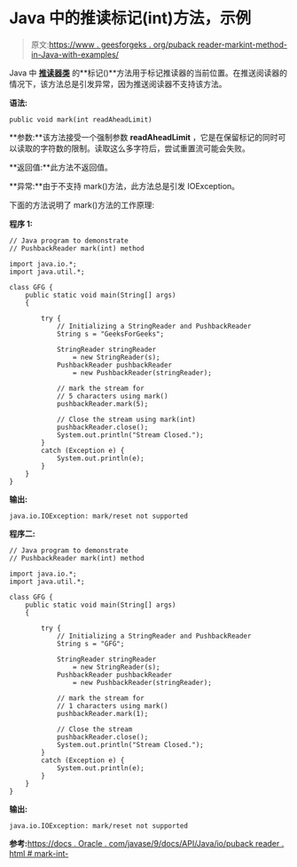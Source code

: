 # Java 中的推读标记(int)方法，示例

> 原文:[https://www . geesforgeks . org/puback reader-markint-method-in-Java-with-examples/](https://www.geeksforgeeks.org/pushbackreader-markint-method-in-java-with-examples/)

Java 中 **[推读器类](https://www.geeksforgeeks.org/java-io-pushbackreader-class-java/)** 的**标记()**方法用于标记推读器的当前位置。在推送阅读器的情况下，该方法总是引发异常，因为推送阅读器不支持该方法。

**语法:**

```
public void mark(int readAheadLimit)
```

**参数:**该方法接受一个强制参数 **readAheadLimit** ，它是在保留标记的同时可以读取的字符数的限制。读取这么多字符后，尝试重置流可能会失败。

**返回值:**此方法不返回值。

**异常:**由于不支持 mark()方法，此方法总是引发 IOException。

下面的方法说明了 mark()方法的工作原理:

**程序 1:**

```
// Java program to demonstrate
// PushbackReader mark(int) method

import java.io.*;
import java.util.*;

class GFG {
    public static void main(String[] args)
    {

        try {
            // Initializing a StringReader and PushbackReader
            String s = "GeeksForGeeks";

            StringReader stringReader
                = new StringReader(s);
            PushbackReader pushbackReader
                = new PushbackReader(stringReader);

            // mark the stream for
            // 5 characters using mark()
            pushbackReader.mark(5);

            // Close the stream using mark(int)
            pushbackReader.close();
            System.out.println("Stream Closed.");
        }
        catch (Exception e) {
            System.out.println(e);
        }
    }
}
```

**输出:**

```
java.io.IOException: mark/reset not supported

```

**程序二:**

```
// Java program to demonstrate
// PushbackReader mark(int) method

import java.io.*;
import java.util.*;

class GFG {
    public static void main(String[] args)
    {

        try {
            // Initializing a StringReader and PushbackReader
            String s = "GFG";

            StringReader stringReader
                = new StringReader(s);
            PushbackReader pushbackReader
                = new PushbackReader(stringReader);

            // mark the stream for
            // 1 characters using mark()
            pushbackReader.mark(1);

            // Close the stream
            pushbackReader.close();
            System.out.println("Stream Closed.");
        }
        catch (Exception e) {
            System.out.println(e);
        }
    }
}
```

**输出:**

```
java.io.IOException: mark/reset not supported

```

**参考:**[https://docs . Oracle . com/javase/9/docs/API/Java/io/puback reader . html # mark-int-](https://docs.oracle.com/javase/9/docs/api/java/io/PushbackReader.html#mark-int-)